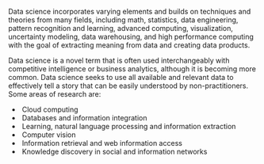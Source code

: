 Data science incorporates varying elements and builds on techniques and theories from many fields, including math, statistics, data engineering, pattern recognition and learning, advanced computing, visualization, uncertainty modeling, data warehousing, and high performance computing with the goal of extracting meaning from data and creating data products.

Data science is a novel term that is often used interchangeably with competitive intelligence or business analytics, although it is becoming more common. Data science seeks to use all available and relevant data to effectively tell a story that can be easily understood by non-practitioners. Some areas of research are:
<ul>
	<li> Cloud computing</li>
	<li> Databases and information integration</li>
	<li> Learning, natural language processing and information extraction</li>
	<li> Computer vision</li>
	<li> Information retrieval and web information access</li>
	<li> Knowledge discovery in social and information networks</li>
</ul>
<strong> </strong>
